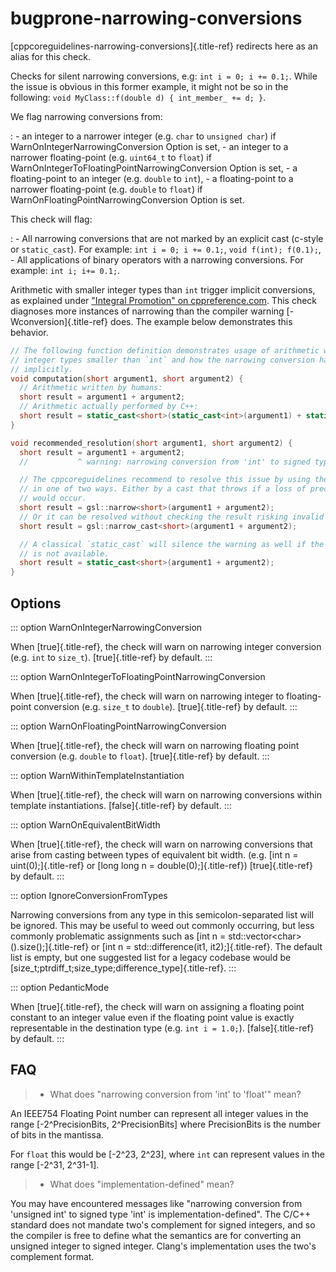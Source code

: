 # bugprone-narrowing-conversions

[cppcoreguidelines-narrowing-conversions]{.title-ref} redirects here as
an alias for this check.

Checks for silent narrowing conversions, e.g: `int i = 0; i += 0.1;`.
While the issue is obvious in this former example, it might not be so in
the following: `void MyClass::f(double d) { int_member_ += d; }`.

We flag narrowing conversions from:

: - an integer to a narrower integer (e.g. `char` to
`unsigned char`) if WarnOnIntegerNarrowingConversion Option is
set, - an integer to a narrower floating-point (e.g. `uint64_t` to
`float`) if WarnOnIntegerToFloatingPointNarrowingConversion
Option is set, - a floating-point to an integer (e.g. `double` to `int`), - a floating-point to a narrower floating-point (e.g. `double` to
`float`) if WarnOnFloatingPointNarrowingConversion Option is
set.

This check will flag:

: - All narrowing conversions that are not marked by an explicit
cast (c-style or `static_cast`). For example:
`int i = 0; i += 0.1;`, `void f(int); f(0.1);`, - All applications of binary operators with a narrowing
conversions. For example: `int i; i+= 0.1;`.

Arithmetic with smaller integer types than `int` trigger implicit
conversions, as explained under [\"Integral Promotion\" on
cppreference.com](https://en.cppreference.com/w/cpp/language/implicit_conversion).
This check diagnoses more instances of narrowing than the compiler
warning [-Wconversion]{.title-ref} does. The example below demonstrates
this behavior.

```c++
// The following function definition demonstrates usage of arithmetic with
// integer types smaller than `int` and how the narrowing conversion happens
// implicitly.
void computation(short argument1, short argument2) {
  // Arithmetic written by humans:
  short result = argument1 + argument2;
  // Arithmetic actually performed by C++:
  short result = static_cast<short>(static_cast<int>(argument1) + static_cast<int>(argument2));
}

void recommended_resolution(short argument1, short argument2) {
  short result = argument1 + argument2;
  //           ^ warning: narrowing conversion from 'int' to signed type 'short' is implementation-defined

  // The cppcoreguidelines recommend to resolve this issue by using the GSL
  // in one of two ways. Either by a cast that throws if a loss of precision
  // would occur.
  short result = gsl::narrow<short>(argument1 + argument2);
  // Or it can be resolved without checking the result risking invalid results.
  short result = gsl::narrow_cast<short>(argument1 + argument2);

  // A classical `static_cast` will silence the warning as well if the GSL
  // is not available.
  short result = static_cast<short>(argument1 + argument2);
}
```

## Options

::: option
WarnOnIntegerNarrowingConversion

When [true]{.title-ref}, the check will warn on narrowing integer
conversion (e.g. `int` to `size_t`). [true]{.title-ref} by default.
:::

::: option
WarnOnIntegerToFloatingPointNarrowingConversion

When [true]{.title-ref}, the check will warn on narrowing integer to
floating-point conversion (e.g. `size_t` to `double`).
[true]{.title-ref} by default.
:::

::: option
WarnOnFloatingPointNarrowingConversion

When [true]{.title-ref}, the check will warn on narrowing floating point
conversion (e.g. `double` to `float`). [true]{.title-ref} by default.
:::

::: option
WarnWithinTemplateInstantiation

When [true]{.title-ref}, the check will warn on narrowing conversions
within template instantiations. [false]{.title-ref} by default.
:::

::: option
WarnOnEquivalentBitWidth

When [true]{.title-ref}, the check will warn on narrowing conversions
that arise from casting between types of equivalent bit width. (e.g.
[int n = uint(0);]{.title-ref} or [long long n =
double(0);]{.title-ref}) [true]{.title-ref} by default.
:::

::: option
IgnoreConversionFromTypes

Narrowing conversions from any type in this semicolon-separated list
will be ignored. This may be useful to weed out commonly occurring, but
less commonly problematic assignments such as [int n =
std::vector\<char\>().size();]{.title-ref} or [int n =
std::difference(it1, it2);]{.title-ref}. The default list is empty, but
one suggested list for a legacy codebase would be
[size_t;ptrdiff_t;size_type;difference_type]{.title-ref}.
:::

::: option
PedanticMode

When [true]{.title-ref}, the check will warn on assigning a floating
point constant to an integer value even if the floating point value is
exactly representable in the destination type (e.g. `int i = 1.0;`).
[false]{.title-ref} by default.
:::

## FAQ

> - What does \"narrowing conversion from \'int\' to \'float\'\" mean?

An IEEE754 Floating Point number can represent all integer values in the
range \[-2\^PrecisionBits, 2\^PrecisionBits\] where PrecisionBits is the
number of bits in the mantissa.

For `float` this would be \[-2\^23, 2\^23\], where `int` can represent
values in the range \[-2\^31, 2\^31-1\].

> - What does \"implementation-defined\" mean?

You may have encountered messages like \"narrowing conversion from
\'unsigned int\' to signed type \'int\' is implementation-defined\". The
C/C++ standard does not mandate two\'s complement for signed integers,
and so the compiler is free to define what the semantics are for
converting an unsigned integer to signed integer. Clang\'s
implementation uses the two\'s complement format.
